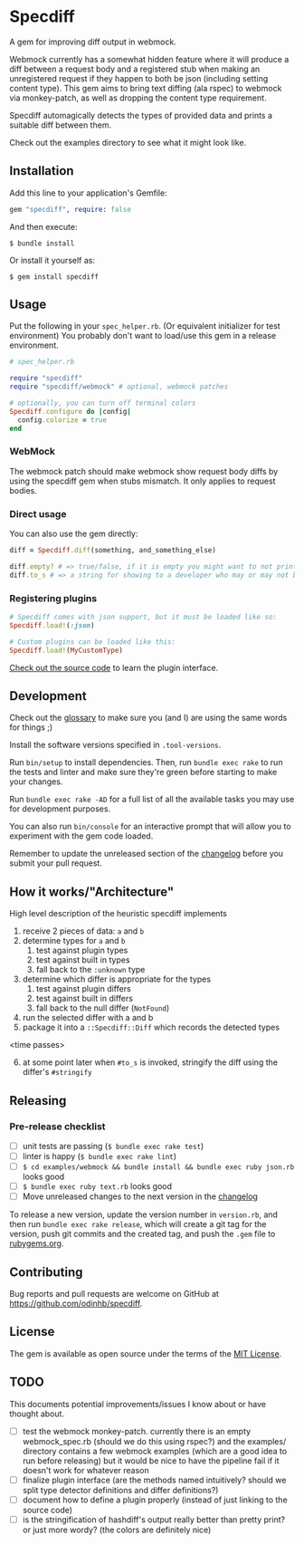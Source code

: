 # Specdiff

A gem for improving diff output in webmock.

Webmock currently has a somewhat hidden feature where it will produce a diff
between a request body and a registered stub when making an unregistered request
if they happen to both be json (including setting content type). This gem aims
to bring text diffing (ala rspec) to webmock via monkey-patch, as well as
dropping the content type requirement.

Specdiff automagically detects the types of provided data and prints a suitable
diff between them.

Check out the examples directory to see what it might look like.

## Installation

Add this line to your application's Gemfile:

```ruby
gem "specdiff", require: false
```

And then execute:

    $ bundle install

Or install it yourself as:

    $ gem install specdiff

## Usage

Put the following in your `spec_helper.rb`. (Or equivalent initializer
for test environment) You probably don't want to load/use this gem in a release
environment.

```rb
# spec_helper.rb

require "specdiff"
require "specdiff/webmock" # optional, webmock patches

# optionally, you can turn off terminal colors
Specdiff.configure do |config|
  config.colorize = true
end
```

### WebMock

The webmock patch should make webmock show request body diffs by using the
specdiff gem when stubs mismatch. It only applies to request bodies.

### Direct usage

You can also use the gem directly:

```rb
diff = Specdiff.diff(something, and_something_else)

diff.empty? # => true/false, if it is empty you might want to not print the diff, it is probably useless
diff.to_s # => a string for showing to a developer who may or may not be scratching their head
```

### Registering plugins

```rb
# Specdiff comes with json support, but it must be loaded like so:
Specdiff.load!(:json)

# Custom plugins can be loaded like this:
Specdiff.load!(MyCustomType)
```

[Check out the source code](./lib/specdiff/plugins/json.rb) to learn the plugin interface.

## Development

Check out the [glossary](./glossary.txt) to make sure you (and I) are using the
same words for things ;)

Install the software versions specified in `.tool-versions`.

Run `bin/setup` to install dependencies. Then, run `bundle exec rake` to run the tests and linter and make sure they're green before starting to make your changes.

Run `bundle exec rake -AD` for a full list of all the available tasks you may use for development purposes.

You can also run `bin/console` for an interactive prompt that will allow you to experiment with the gem code loaded.

Remember to update the unreleased section of the [changelog](./CHANGELOG.md) before you submit your pull request.

## How it works/"Architecture"

High level description of the heuristic specdiff implements

  1. receive 2 pieces of data: `a` and `b`
  2. determine types for `a` and `b`
      1. test against plugin types
      2. test against built in types
      3. fall back to the `:unknown` type
  3. determine which differ is appropriate for the types
      1. test against plugin differs
      2. test against built in differs
      3. fall back to the null differ (`NotFound`)
  7. run the selected differ with a and b
  8. package it into a `::Specdiff::Diff` which records the detected types

  \<time passes>

  6. at some point later when `#to_s` is invoked, stringify the diff using the differ's `#stringify`

## Releasing

### Pre-release checklist

  - [ ] unit tests are passing (`$ bundle exec rake test`)
  - [ ] linter is happy (`$ bundle exec rake lint`)
  - [ ] `$ cd examples/webmock && bundle install && bundle exec ruby json.rb` looks good
  - [ ] `$ bundle exec ruby text.rb` looks good
  - [ ] Move unreleased changes to the next version in the [changelog](./CHANGELOG.md)

To release a new version, update the version number in `version.rb`, and then run `bundle exec rake release`, which will create a git tag for the version, push git commits and the created tag, and push the `.gem` file to [rubygems.org](https://rubygems.org).

## Contributing

Bug reports and pull requests are welcome on GitHub at https://github.com/odinhb/specdiff.

## License

The gem is available as open source under the terms of the [MIT License](https://opensource.org/licenses/MIT).

## TODO

This documents potential improvements/issues I know about or have thought about.

- [ ] test the webmock monkey-patch. currently there is an empty webmock_spec.rb (should we do this using rspec?) and the examples/ directory contains a few webmock examples (which are a good idea to run before releasing) but it would be nice to have the pipeline fail if it doesn't work for whatever reason
- [ ] finalize plugin interface (are the methods named intuitively? should we split type detector definitions and differ definitions?)
- [ ] document how to define a plugin properly (instead of just linking to the source code)
- [ ] is the stringification of hashdiff's output really better than pretty print? or just more wordy? (the colors are definitely nice)
